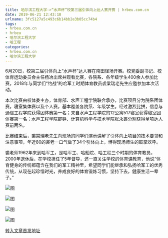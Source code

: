 ```yaml
---
title: 哈尔滨工程大学->“水声杯”校第三届引体向上达人赛开赛 | hrbeu.com.cn
date: 2019-06-21 12:43:18
urlname: 3fc5127a5c493c6b14bb2e3b05cc74b4
tags: 
- hrbeu.com.cn
- hrbeu
- 哈尔滨工程大学
- 哈工程
categories:
- hrbeu.com.cn
- 哈尔滨工程大学
---
```



[](/news/UploadFiles_4906/201906/2019062110075517.jpg)

6月20日，校第三届引体向上“水声杯”达人赛在南田径场开赛。校党委副书记、校体育运动委员会主任杨冶出席并观看比赛，各院系、各年级学生400余人参加比赛，2018年与同学们“约战”的哈军工时期体育教员裘棠瑞老先生应邀参加本次活动。

[](/news/UploadFiles_4906/201906/2019062110081050.jpg)

本次比赛由校体委主办，体育部、水声工程学院联合承办，比赛项目分为院系团体赛，寝室集体赛以及个人赛，基本覆盖各院系、年级学生。经过激烈比拼，信息与通信工程学院获得团体赛第一名；来自水声工程学院的12公寓517寝室获得寝室团体赛第一名；水声工程学院邵铮、计算机科学与技术学院张永鑫分别获得单项达人赛前两名。

[](/news/UploadFiles_4906/201906/2019062110083173.jpg)

比赛结束后，裘棠瑞老先生向现场的同学们演示讲解了引体向上项目的技术要领和注意事项，年近80的裘老一口气做了34个引体向上，博得现场师生的鼓掌欢呼。

[](/news/UploadFiles_4906/201906/2019062110093413.jpg)

[](/news/UploadFiles_4906/201906/2019062110093413.jpg)

裘老师1962年来到哈军工，是哈军工、哈船院、哈工程三个时期的体育教员，2000年退休后，在学校担任了5年督导，还一直关注学校的体育课教育，他说“体育健身的传统都蕴含在我们的军工精神里，希望同学们能继承和弘扬哈军工的优秀传统，从现在起珍惜时光，养成良好的体育锻炼习惯，坚持下去，健康生活一辈子。”



![图](http://gongxue.cn/news/UploadFiles_4906/201906/2019062110093413.jpg)

![图](http://gongxue.cn/news/UploadFiles_4906/201906/2019062110083173.jpg)

![图](http://gongxue.cn/news/UploadFiles_4906/201906/2019062110081050.jpg)

![图](http://gongxue.cn/news/UploadFiles_4906/201906/2019062110075517.jpg)

[转入文章首发地址](http://gongxue.cn/news/2019/201906/news_195855.html)